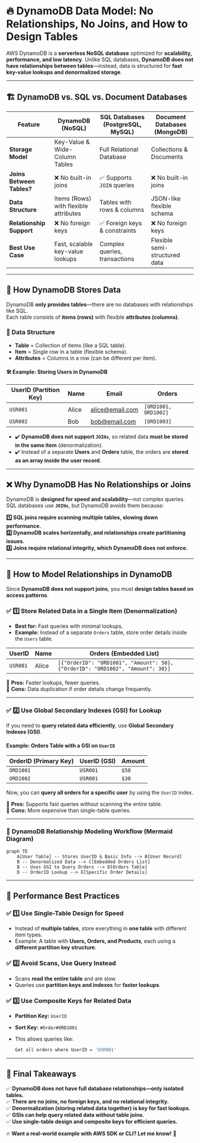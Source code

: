 # 🔥 **DynamoDB Data Model: No Relationships, No Joins, and How to Design Tables**

AWS DynamoDB is a **serverless NoSQL database** optimized for **scalability, performance, and low latency**. Unlike SQL databases, **DynamoDB does not have relationships between tables**—instead, data is structured for **fast key-value lookups and denormalized storage**.

---

## 🏗 **DynamoDB vs. SQL vs. Document Databases**

| Feature                   | DynamoDB (NoSQL)                      | SQL Databases (PostgreSQL, MySQL) | Document Databases (MongoDB)  |
| ------------------------- | ------------------------------------- | --------------------------------- | ----------------------------- |
| **Storage Model**         | Key-Value & Wide-Column Tables        | Full Relational Database          | Collections & Documents       |
| **Joins Between Tables?** | ❌ No built-in joins                  | ✅ Supports `JOIN` queries        | ❌ No built-in joins          |
| **Data Structure**        | Items (Rows) with flexible attributes | Tables with rows & columns        | JSON-like flexible schema     |
| **Relationship Support**  | ❌ No foreign keys                    | ✅ Foreign keys & constraints     | ❌ No foreign keys            |
| **Best Use Case**         | Fast, scalable key-value lookups      | Complex queries, transactions     | Flexible semi-structured data |

---

## 🏢 **How DynamoDB Stores Data**

DynamoDB **only provides tables**—there are no databases with relationships like SQL.  
Each table consists of **items (rows)** with flexible **attributes (columns)**.

### **📌 Data Structure**

- **Table** = Collection of items (like a SQL table).
- **Item** = Single row in a table (flexible schema).
- **Attributes** = Columns in a row (can be different per item).

#### 🛠 **Example: Storing Users in DynamoDB**

| **UserID (Partition Key)** | **Name** | **Email**         | **Orders**           |
| -------------------------- | -------- | ----------------- | -------------------- |
| `USR001`                   | Alice    | <alice@email.com> | `[ORD1001, ORD1002]` |
| `USR002`                   | Bob      | <bob@email.com>   | `[ORD1003]`          |

- ✔️ **DynamoDB does not support `JOINs`**, so related data **must be stored in the same item** (denormalization).
- ✔️ Instead of a separate **Users** and **Orders** table, the orders are **stored as an array inside the user record**.

---

## ❌ **Why DynamoDB Has No Relationships or Joins**

DynamoDB is **designed for speed and scalability**—not complex queries. SQL databases use **`JOINs`**, but DynamoDB avoids them because:

**1️⃣ SQL joins require scanning multiple tables, slowing down performance.**  
**2️⃣ DynamoDB scales horizontally, and relationships create partitioning issues.**  
**3️⃣ Joins require relational integrity, which DynamoDB does not enforce.**

---

## 🔄 **How to Model Relationships in DynamoDB**

Since **DynamoDB does not support joins**, you must **design tables based on access patterns**.

### ✅ **1️⃣ Store Related Data in a Single Item (Denormalization)**

- **Best for:** Fast queries with minimal lookups.
- **Example:** Instead of a separate `Orders` table, store order details inside the `Users` table.

| **UserID** | **Name** | **Orders (Embedded List)**                                                     |
| ---------- | -------- | ------------------------------------------------------------------------------ |
| `USR001`   | Alice    | `[{"OrderID": "ORD1001", "Amount": 50}, {"OrderID": "ORD1002", "Amount": 30}]` |

🔹 **Pros:** Faster lookups, fewer queries.  
🔹 **Cons:** Data duplication if order details change frequently.

---

### ✅ **2️⃣ Use Global Secondary Indexes (GSI) for Lookup**

If you need to **query related data efficiently**, use **Global Secondary Indexes (GSI)**.

#### **Example: Orders Table with a GSI on `UserID`**

| **OrderID (Primary Key)** | **UserID (GSI)** | **Amount** |
| ------------------------- | ---------------- | ---------- |
| `ORD1001`                 | `USR001`         | `$50`      |
| `ORD1002`                 | `USR001`         | `$30`      |

Now, you can **query all orders for a specific user** by using the `UserID` index.

🔹 **Pros:** Supports fast queries without scanning the entire table.  
🔹 **Cons:** More expensive than single-table queries.

---

### 📜 **DynamoDB Relationship Modeling Workflow (Mermaid Diagram)**

```mermaid
graph TD
    A[User Table] -- Stores UserID & Basic Info --> B[User Record]
    B -- Denormalized Data --> C[Embedded Orders List]
    B -- Uses GSI to Query Orders --> D[Orders Table]
    D -- OrderID Lookup --> E[Specific Order Details]
```

---

## 🚀 **Performance Best Practices**

### ✅ **1️⃣ Use Single-Table Design for Speed**

- Instead of **multiple tables**, store everything in **one table** with different item types.
- Example: A table with **Users, Orders, and Products**, each using a **different partition key structure**.

### ✅ **2️⃣ Avoid Scans, Use Query Instead**

- Scans **read the entire table** and are slow.
- Queries use **partition keys and indexes** for **faster lookups**.

### ✅ **3️⃣ Use Composite Keys for Related Data**

- **Partition Key:** `UserID`
- **Sort Key:** `#Order#ORD1001`
- This allows queries like:

  ```sh
  Get all orders where UserID = 'USR001'
  ```

---

## 🏁 **Final Takeaways**

✅ **DynamoDB does not have full database relationships—only isolated tables.**  
✅ **There are no joins, no foreign keys, and no relational integrity.**  
✅ **Denormalization (storing related data together) is key for fast lookups.**  
✅ **GSIs can help query related data without table joins.**  
✅ **Use single-table design and composite keys for efficient queries.**

🔥 **Want a real-world example with AWS SDK or CLI? Let me know!** 🚀
